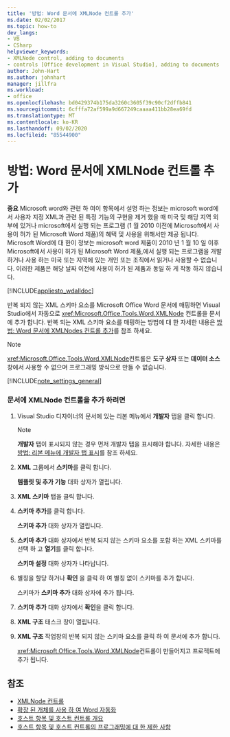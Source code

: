 ```yaml
---
title: '방법: Word 문서에 XMLNode 컨트롤 추가'
ms.date: 02/02/2017
ms.topic: how-to
dev_langs:
- VB
- CSharp
helpviewer_keywords:
- XMLNode control, adding to documents
- controls [Office development in Visual Studio], adding to documents
author: John-Hart
ms.author: johnhart
manager: jillfra
ms.workload:
- office
ms.openlocfilehash: bd0429374b175da3260c3605f39c90cf2dffb841
ms.sourcegitcommit: 6cfffa72af599a9d667249caaaa411bb28ea69fd
ms.translationtype: MT
ms.contentlocale: ko-KR
ms.lasthandoff: 09/02/2020
ms.locfileid: "85544900"
---
```

# <a name="how-to-add-xmlnode-controls-to-word-documents"></a>방법: Word 문서에 XMLNode 컨트롤 추가
  **중요** Microsoft word와 관련 하 여이 항목에서 설명 하는 정보는 microsoft word에서 사용자 지정 XML과 관련 된 특정 기능의 구현을 제거 했을 때 미국 및 해당 지역 외부에 있거나 microsoft에서 실행 되는 프로그램 (1 월 2010 이전에 Microsoft에서 사용이 허가 된 Microsoft Word 제품)의 혜택 및 사용을 위해서만 제공 됩니다. Microsoft Word에 대 한이 정보는 microsoft word 제품이 2010 년 1 월 10 일 이후 Microsoft에서 사용이 허가 된 Microsoft Word 제품,에서 실행 되는 프로그램을 개발 하거나 사용 하는 미국 또는 지역에 있는 개인 또는 조직에서 읽거나 사용할 수 없습니다. 이러한 제품은 해당 날짜 이전에 사용이 허가 된 제품과 동일 하 게 작동 하지 않습니다.

 [!INCLUDE[appliesto_wdalldoc](../vsto/includes/appliesto-wdalldoc-md.md)]

 반복 되지 않는 XML 스키마 요소를 Microsoft Office Word 문서에 매핑하면 Visual Studio에서 자동으로 <xref:Microsoft.Office.Tools.Word.XMLNode> 컨트롤을 문서에 추가 합니다. 반복 되는 XML 스키마 요소를 매핑하는 방법에 대 한 자세한 내용은 [방법: Word 문서에 XMLNodes 컨트롤 추가](../vsto/how-to-add-xmlnodes-controls-to-word-documents.md)를 참조 하세요.

> [!NOTE]
> <xref:Microsoft.Office.Tools.Word.XMLNode>컨트롤은 **도구 상자** 또는 **데이터 소스** 창에서 사용할 수 없으며 프로그래밍 방식으로 만들 수 없습니다.

 [!INCLUDE[note_settings_general](../sharepoint/includes/note-settings-general-md.md)]

### <a name="to-add-an-xmlnode-control-to-a-document"></a>문서에 XMLNode 컨트롤을 추가 하려면

1. Visual Studio 디자이너의 문서에 있는 리본 메뉴에서 **개발자** 탭을 클릭 합니다.

    > [!NOTE]
    > **개발자** 탭이 표시되지 않는 경우 먼저 개발자 탭을 표시해야 합니다. 자세한 내용은 [방법: 리본 메뉴에 개발자 탭 표시](../vsto/how-to-show-the-developer-tab-on-the-ribbon.md)를 참조 하세요.

2. **XML** 그룹에서 **스키마**를 클릭 합니다.

     **템플릿 및 추가 기능** 대화 상자가 열립니다.

3. **XML 스키마** 탭을 클릭 합니다.

4. **스키마 추가**를 클릭 합니다.

     **스키마 추가** 대화 상자가 열립니다.

5. **스키마 추가** 대화 상자에서 반복 되지 않는 스키마 요소를 포함 하는 XML 스키마를 선택 하 고 **열기**를 클릭 합니다.

     **스키마 설정** 대화 상자가 나타납니다.

6. 별칭을 할당 하거나 **확인** 을 클릭 하 여 별칭 없이 스키마를 추가 합니다.

     스키마가 **스키마 추가** 대화 상자에 추가 됩니다.

7. **스키마 추가** 대화 상자에서 **확인**을 클릭 합니다.

8. **XML 구조** 태스크 창이 열립니다.

9. **XML 구조** 작업창의 반복 되지 않는 스키마 요소를 클릭 하 여 문서에 추가 합니다.

     <xref:Microsoft.Office.Tools.Word.XMLNode>컨트롤이 만들어지고 프로젝트에 추가 됩니다.

## <a name="see-also"></a>참조
- [XMLNode 컨트롤](../vsto/xmlnode-control.md)
- [확장 된 개체를 사용 하 여 Word 자동화](../vsto/automating-word-by-using-extended-objects.md)
- [호스트 항목 및 호스트 컨트롤 개요](../vsto/host-items-and-host-controls-overview.md)
- [호스트 항목 및 호스트 컨트롤의 프로그래밍에 대 한 제한 사항](../vsto/programmatic-limitations-of-host-items-and-host-controls.md)

